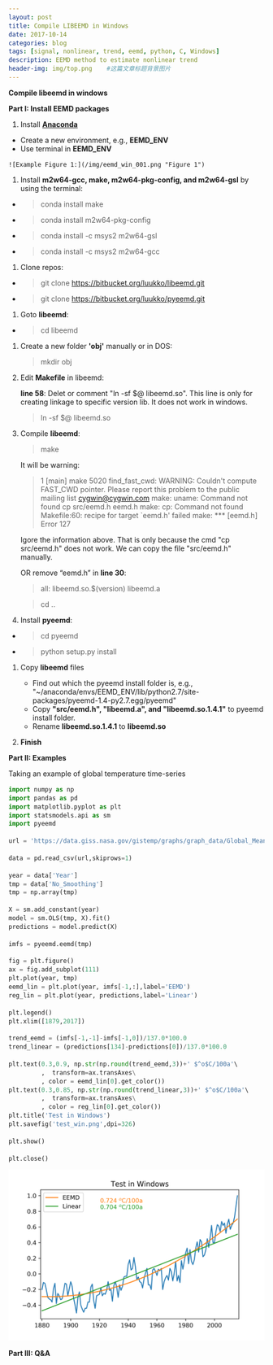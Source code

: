 ```yaml
---
layout: post
title: Compile LIBEEMD in Windows 
date: 2017-10-14
categories: blog
tags: [signal, nonlinear, trend, eemd, python, C, Windows]
description: EEMD method to estimate nonlinear trend
header-img: img/top.png    #这篇文章标题背景图片
---
```


**Compile libeemd in windows**

**Part I: Install EEMD packages**

1. Install [**Anaconda**](https://www.anaconda.com/download/)
 *    Create a new environment, e.g., **EEMD_ENV**
 *    Use terminal in **EEMD_ENV**

	![Example Figure 1:](/img/eemd_win_001.png "Figure 1")

1. Install **m2w64-gcc, make, m2w64-pkg-config, and m2w64-gsl** by using the terminal:
 *    > conda install make
 *    > conda install m2w64-pkg-config
 *    > conda install -c msys2 m2w64-gsl
 *    > conda install -c msys2 m2w64-gcc
1. Clone repos:
 *    >  git clone https://bitbucket.org/luukko/libeemd.git
 *    >  git clone https://bitbucket.org/luukko/pyeemd.git
    
1. Goto **libeemd**:
 *    > cd libeemd

1. Create a new folder **'obj'** manually or in DOS:
    > mkdir obj

1. Edit **Makefile** in libeemd:

	**line 58**: Delet or comment "ln -sf $@ libeemd.so". This line is only for creating linkage to specific version lib. It does not work in windows.
	> ln -sf $@ libeemd.so

1. Compile **libeemd**:

	> make

	It will be warning:

    > 	1 [main] make 5020 find_fast_cwd: WARNING: Couldn't compute FAST_CWD pointer.  Please report this problem to the public mailing list cygwin@cygwin.com
        make: uname: Command not found
        cp src/eemd.h eemd.h
        make: cp: Command not found
        Makefile:60: recipe for target `eemd.h' failed
        make: *** [eemd.h] Error 127

	Igore the information above. That is only because the cmd "cp src/eemd.h" does not work.
    We can copy the file "src/eemd.h" manually.
    
    OR remove “eemd.h” in **line 30**:
    
    > all: libeemd.so.$(version) libeemd.a
    

     > cd ..

1. Install **pyeemd**:
 *    > cd pyeemd
 *    > python setup.py install
 
1. Copy **libeemd** files 
   * Find out which the pyeemd install folder is, e.g., "~/anaconda/envs/EEMD_ENV/lib/python2.7/site-packages/pyeemd-1.4-py2.7.egg/pyeemd"
   * Copy **"src/eemd.h", "libeemd.a", and "libeemd.so.1.4.1"** to pyeemd install folder.
   * Rename **libeemd.so.1.4.1** to **libeemd.so**

1. **Finish** 
 
**Part II: Examples**

Taking an example of global temperature time-series

```python
import numpy as np
import pandas as pd
import matplotlib.pyplot as plt
import statsmodels.api as sm
import pyeemd

url = 'https://data.giss.nasa.gov/gistemp/graphs/graph_data/Global_Mean_Estimates_based_on_Land_and_Ocean_Data/graph.csv';

data = pd.read_csv(url,skiprows=1)

year = data['Year']
tmp = data['No_Smoothing']
tmp = np.array(tmp)

X = sm.add_constant(year)
model = sm.OLS(tmp, X).fit()
predictions = model.predict(X)

imfs = pyeemd.eemd(tmp)

fig = plt.figure() 
ax = fig.add_subplot(111)
plt.plot(year, tmp)
eemd_lin = plt.plot(year, imfs[-1,:],label='EEMD')
reg_lin = plt.plot(year, predictions,label='Linear')

plt.legend()
plt.xlim([1879,2017])

trend_eemd = (imfs[-1,-1]-imfs[-1,0])/137.0*100.0
trend_linear = (predictions[134]-predictions[0])/137.0*100.0

plt.text(0.3,0.9, np.str(np.round(trend_eemd,3))+' $^o$C/100a'\
         ,  transform=ax.transAxes\
         , color = eemd_lin[0].get_color())
plt.text(0.3,0.85, np.str(np.round(trend_linear,3))+' $^o$C/100a'\
         ,  transform=ax.transAxes\
         , color = reg_lin[0].get_color())
plt.title('Test in Windows')
plt.savefig('test_win.png',dpi=326)

plt.show()

plt.close()
```
![Example Figure:](/img/test_win.png "Global Temperature")


**Part III: Q&A**